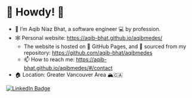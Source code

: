 # 🤠 Howdy! 👋

- 🔭 I’m Aqib Niaz Bhat, a software engineer 💻 by profession.
- 🕸 Personal website: https://aqib-bhat.github.io/aqibmedes/
  - The website is hosted on 📃 GitHub Pages, and 🚰 sourced from my repository: https://github.com/aqib-bhat/aqibmedes
  - 📫 How to reach me: https://aqib-bhat.github.io/aqibmedes/#/contact
- 🏠 Location: Greater Vancouver Area 🏔🇨🇦

<div id="badges">
  <a href="https://www.linkedin.com/in/aqibbhat/" target="_blank" rel="noopener">
    <img src="https://img.shields.io/badge/LinkedIn-blue?style=for-the-badge&logo=linkedin&logoColor=white" alt="LinkedIn Badge"/>
  </a>
</div>

<!--
**aqib-bhat/aqib-bhat** is a ✨ _special_ ✨ repository because its `README.md` (this file) appears on your GitHub profile.

Here are some ideas to get you started:

- 🔭 I’m currently working on ...
- 🌱 I’m currently learning ...
- 👯 I’m looking to collaborate on ...
- 🤔 I’m looking for help with ...
- 💬 Ask me about ...
- 📫 How to reach me: ...
- 😄 Pronouns: ...
- ⚡ Fun fact: ...
-->
